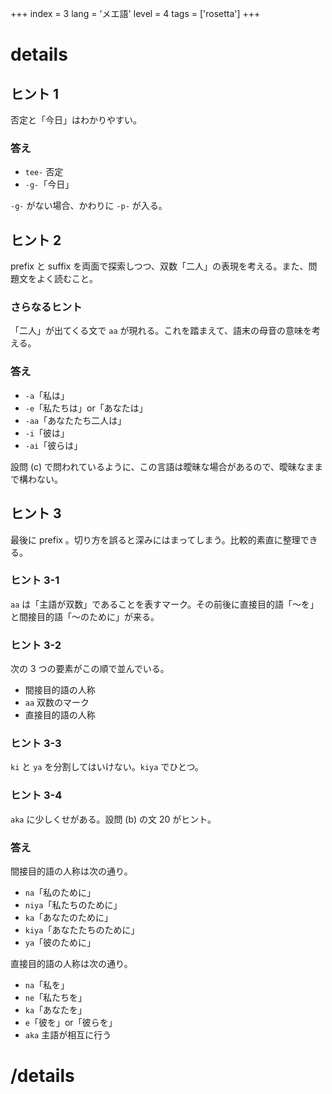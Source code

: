 +++
index = 3
lang = 'メエ語'
level = 4
tags = ['rosetta']
+++

# details

## ヒント 1

否定と「今日」はわかりやすい。

### 答え

* `tee-` 否定
* `-g-`「今日」

`-g-` がない場合、かわりに `-p-` が入る。

## ヒント 2

prefix と suffix を両面で探索しつつ、双数「二人」の表現を考える。また、問題文をよく読むこと。

### さらなるヒント

「二人」が出てくる文で `aa` が現れる。これを踏まえて、語末の母音の意味を考える。

### 答え

* `-a`「私は」
* `-e`「私たちは」or「あなたは」
* `-aa`「あなたたち二人は」
* `-i`「彼は」
* `-ai`「彼らは」

設問 (c) で問われているように、この言語は曖昧な場合があるので、曖昧なままで構わない。

## ヒント 3

最後に prefix 。切り方を誤ると深みにはまってしまう。比較的素直に整理できる。

### ヒント 3-1

`aa` は「主語が双数」であることを表すマーク。その前後に直接目的語「～を」と間接目的語「～のために」が来る。

### ヒント 3-2

次の 3 つの要素がこの順で並んでいる。

* 間接目的語の人称
* `aa` 双数のマーク
* 直接目的語の人称

### ヒント 3-3

`ki` と `ya` を分割してはいけない。`kiya` でひとつ。

### ヒント 3-4

`aka` に少しくせがある。設問 (b) の文 20 がヒント。

### 答え

間接目的語の人称は次の通り。

* `na`「私のために」
* `niya`「私たちのために」
* `ka`「あなたのために」
* `kiya`「あなたたちのために」
* `ya`「彼のために」

直接目的語の人称は次の通り。

* `na`「私を」
* `ne`「私たちを」
* `ka`「あなたを」
* `e`「彼を」or「彼らを」
* `aka` 主語が相互に行う

# /details
